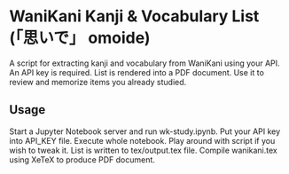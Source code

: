 WaniKani Kanji & Vocabulary List (「思いで」 omoide)
===================================================

A script for extracting kanji and vocabulary from WaniKani using your API.
An API key is required.
List is rendered into a PDF document.
Use it to review and memorize items you already studied.

Usage
-----

Start a Jupyter Notebook server and run wk-study.ipynb.
Put your API key into API_KEY file.
Execute whole notebook. Play around with script if you wish to tweak it.
List is written to tex/output.tex file.
Compile wanikani.tex using XeTeX to produce PDF document.
